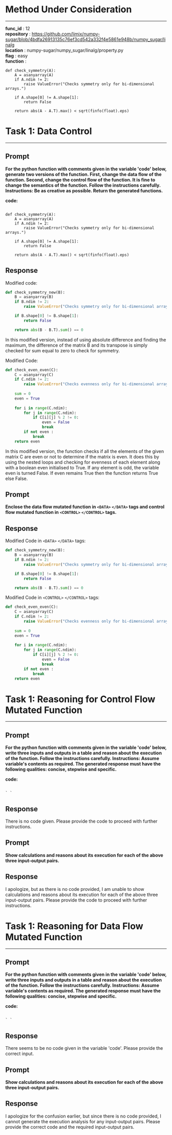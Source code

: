 # Method Under Consideration

---

**func_id** : 12 <br/> 
 **repository** : https://github.com/limix/numpy-sugar/blob/4bdfa26913135c76ef3cd542a332f4e5861e948b/numpy_sugar/linalg <br/> 
**location** : numpy-sugar/numpy_sugar/linalg/property.py <br/> 
**flag** : easy <br/> 
**function** : <br/> 
``` <br/> 
def check_symmetry(A):
    A = asanyarray(A)
    if A.ndim != 2:
        raise ValueError("Checks symmetry only for bi-dimensional arrays.")

    if A.shape[0] != A.shape[1]:
        return False

    return abs(A - A.T).max() < sqrt(finfo(float).eps) 
``` 


# Task 1: Data Control

---

## Prompt

**For the python function with comments given in the variable 'code' below, generate two versions of the function. First, change the data flow of the function. Second, change the control flow of the function. It is fine to change the semantics of the function. Follow the instructions carefully. Instructions: Be as creative as possible. Return the generated functions.**

**code:**

```

def check_symmetry(A):
    A = asanyarray(A)
    if A.ndim != 2:
        raise ValueError("Checks symmetry only for bi-dimensional arrays.")

    if A.shape[0] != A.shape[1]:
        return False

    return abs(A - A.T).max() < sqrt(finfo(float).eps)

```

## Response

Modified code:
``` python
def check_symmetry_new(B):
    B = asanyarray(B)
    if B.ndim != 2:
        raise ValueError("Checks symmetry only for bi-dimensional arrays.")

    if B.shape[0] != B.shape[1]:
        return False

    return abs(B - B.T).sum() == 0
```
In this modified version, instead of using absolute difference and finding the maximum, the difference of the matrix B and its transpose is simply checked for sum equal to zero to check for symmetry.


Modified Code: 

``` python
def check_even_even(C):
    C = asanyarray(C)
    if C.ndim != 2:
        raise ValueError("Checks evenness only for bi-dimensional arrays.")
    
    sum = 0
    even = True
    
    for i in range(C.ndim):
        for j in range(C.ndim):
            if C[i][j] % 2 != 0:
                even = False
                break
        if not even :
            break
    return even
```
In this modified version, the function checks if all the elements of the given matrix C are even or not to determine if the matrix is even. It does this by using the nested loops and checking for evenness of each element along with a boolean even initialised to True. If any element is odd, the variable even is turned False. If even remains True then the function returns True else False.

## Prompt

**Enclose the data flow mutated function in `<DATA>` `</DATA>` tags and control flow mutated function in `<CONTROL>` `</CONTROL>` tags.**

## Response

Modified Code in `<DATA>` `</DATA>` tags:

``` python
def check_symmetry_new(B):
    B = asanyarray(B)
    if B.ndim != 2:
        raise ValueError("Checks symmetry only for bi-dimensional arrays.")

    if B.shape[0] != B.shape[1]:
        return False

    return abs(B - B.T).sum() == 0
```

Modified Code in `<CONTROL>` `</CONTROL>` tags:

``` python
def check_even_even(C):
    C = asanyarray(C)
    if C.ndim != 2:
        raise ValueError("Checks evenness only for bi-dimensional arrays.")
    
    sum = 0
    even = True
    
    for i in range(C.ndim):
        for j in range(C.ndim):
            if C[i][j] % 2 != 0:
                even = False
                break
        if not even :
            break
    return even
```


# Task 1: Reasoning for Control Flow Mutated Function

---

## Prompt

**For the python function with comments given in the variable 'code' below, write three inputs and outputs in a table and reason about the execution of the function. Follow the instructions carefully. Instructions: Assume variable's contents as required. The generated response must have the following qualities: concise, stepwise and specific.**

**code:**

```

` `

```

## Response

There is no code given. Please provide the code to proceed with further instructions.

## Prompt

**Show calculations and reasons about its execution for each of the above three input-output pairs.**

## Response

I apologize, but as there is no code provided, I am unable to show calculations and reasons about its execution for each of the above three input-output pairs. Please provide the code to proceed with further instructions.

# Task 1: Reasoning for Data Flow Mutated Function

---

## Prompt

**For the python function with comments given in the variable 'code' below, write three inputs and outputs in a table and reason about the execution of the function. Follow the instructions carefully. Instructions: Assume variable's contents as required. The generated response must have the following qualities: concise, stepwise and specific.**

**code:**

```

` `

```

## Response

There seems to be no code given in the variable 'code'. Please provide the correct input.

## Prompt

**Show calculations and reasons about its execution for each of the above three input-output pairs.**

## Response

I apologize for the confusion earlier, but since there is no code provided, I cannot generate the execution analysis for any input-output pairs. Please provide the correct code and the required input-output pairs.